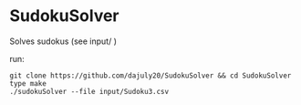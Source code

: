 # SudokuSolver
Solves sudokus (see input/ ) 

run:
```
git clone https://github.com/dajuly20/SudokuSolver && cd SudokuSolver
type make
./sudokuSolver --file input/Sudoku3.csv
```
